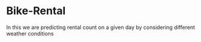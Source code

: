 # Bike-Rental
In this we are predicting rental count on a given day by considering different weather conditions 
